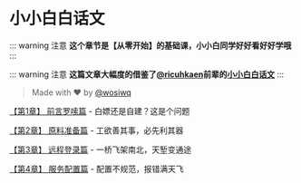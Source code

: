 # 小小白白话文

::: warning 注意
**这个章节是【从零开始】的基础课，小小白同学好好看好好学哦**
:::

::: warning 注意
**这篇文章大幅度的借鉴了[@ricuhkaen](https://github.com/ricuhkaen)前辈的[小小白白话文](https://xtls.github.io/documents/level-0/)**
:::

> Made with ❤️ by [@wosiwq](https://github.com/wosiwq)

[【第1章】 前言罗嗦篇](ch01.md) - 白嫖还是自建？这是个问题

[【第2章】 原料准备篇](ch02.md) - 工欲善其事，必先利其器

[【第3章】 远程登录篇](ch03.md) - 一桥飞架南北，天堑变通途

[【第4章】 服务配置篇](ch04.md) - 配置不规范，报错满天飞

